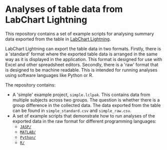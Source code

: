 # Analyses of table data from LabChart Lightning

This repository contains a set of example scripts for analysing summary data
exported from the table in
[LabChart Lightning](https://www.adinstruments.com/products/labchart/lightning).

LabChart Lightning can export the table data in two formats. Firstly, there is
a 'standard' format where the exported table data is arranged in the same way
as it is displayed in the application. This format is designed for use with
Excel and other spreadsheet editors. Secondly, there is a 'raw' format that is
designed to be machine readable. This is intended for running analyses using
software languages like Python or R.

The repository contains:
 + A 'simple' example project, `simple.lclpak`. This contains data from
   multiple subjects across two groups. The question is whether there is a
   group difference in the collected data. The data exported from the table
   can be found in `simple_standard.csv` and `simple_raw.csv`.
 + A set of example scripts that demonstrate how to run analyses of the
   exported data in the raw format for different programming languages:
    + [`JASP/`](./JASP)
    + [`MATLAB/`](./MATLAB)
    + [`Python/`](./Python)
    + [`R/`](./R)
